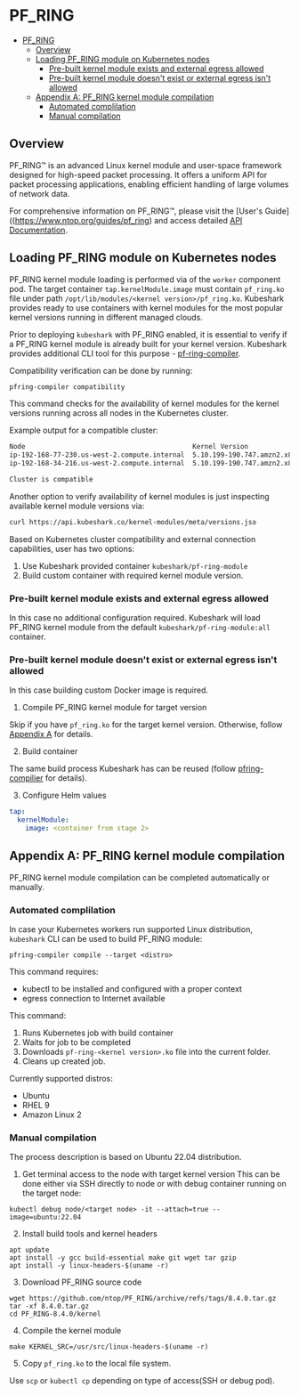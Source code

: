 # PF_RING

<!-- TOC -->

- [PF\_RING](#pf_ring)
  - [Overview](#overview)
  - [Loading PF\_RING module on Kubernetes nodes](#loading-pf_ring-module-on-kubernetes-nodes)
    - [Pre-built kernel module exists and external egress allowed](#pre-built-kernel-module-exists-and-external-egress-allowed)
    - [Pre-built kernel module doesn't exist or external egress isn't allowed](#pre-built-kernel-module-doesnt-exist-or-external-egress-isnt-allowed)
  - [Appendix A: PF\_RING kernel module compilation](#appendix-a-pf_ring-kernel-module-compilation)
    - [Automated complilation](#automated-complilation)
    - [Manual compilation](#manual-compilation)

<!-- /TOC -->

## Overview

PF_RING™ is an advanced Linux kernel module and user-space framework designed for high-speed packet processing. It offers a uniform API for packet processing applications, enabling efficient handling of large volumes of network data.

For comprehensive information on PF_RING™, please visit the [User's Guide]((https://www.ntop.org/guides/pf_ring) and access detailed [API Documentation](http://www.ntop.org/guides/pf_ring_api/files.html).

## Loading PF_RING module on Kubernetes nodes

PF_RING kernel module loading is performed via of the `worker` component pod.
The target container `tap.kernelModule.image` must contain `pf_ring.ko` file under path `/opt/lib/modules/<kernel version>/pf_ring.ko`.
Kubeshark provides ready to use containers with kernel modules for the most popular kernel versions running in different managed clouds.

Prior to deploying `kubeshark` with PF_RING enabled, it is essential to verify if a PF_RING kernel module is already built for your kernel version.
Kubeshark provides additional CLI tool for this purpose - [pf-ring-compiler](https://github.com/kubeshark/pf-ring-compiler).

Compatibility verification can be done by running:

```bash
pfring-compiler compatibility
```

This command checks for the availability of kernel modules for the kernel versions running across all nodes in the Kubernetes cluster.

Example output for a compatible cluster:

```bash
Node                                          Kernel Version                 Supported
ip-192-168-77-230.us-west-2.compute.internal  5.10.199-190.747.amzn2.x86_64  true
ip-192-168-34-216.us-west-2.compute.internal  5.10.199-190.747.amzn2.x86_64  true

Cluster is compatible
```

Another option to verify availability of kernel modules is just inspecting available kernel module versions via:

```bash
curl https://api.kubeshark.co/kernel-modules/meta/versions.jso
```

Based on Kubernetes cluster compatibility and external connection capabilities, user has two options:

1. Use Kubeshark provided container `kubeshark/pf-ring-module`
2. Build custom container with required kernel module version. 

### Pre-built kernel module exists and external egress allowed

In this case no additional configuration required.
Kubeshark will load PF_RING kernel module from the default `kubeshark/pf-ring-module:all` container.

### Pre-built kernel module doesn't exist or external egress isn't allowed

In this case building custom Docker image is required.

1. Compile PF_RING kernel module for target version

Skip if you have `pf_ring.ko` for the target kernel version.
Otherwise, follow [Appendix A](#appendix-a-pf_ring-kernel-module-compilation) for details.

2. Build container

The same build process Kubeshark has can be reused (follow [pfring-compilier](https://github.com/kubeshark/pf-ring-compiler/tree/main/modules) for details).

3. Configure Helm values

```yaml
tap:
  kernelModule:
    image: <container from stage 2>
```


## Appendix A: PF_RING kernel module compilation

PF_RING kernel module compilation can be completed automatically or manually.

### Automated complilation

In case your Kubernetes workers run supported Linux distribution, `kubeshark` CLI can be used to build PF_RING module:

```
pfring-compiler compile --target <distro>
```

This command requires:
- kubectl to be installed and configured with a proper context
- egress connection to Internet available

This command:
1. Runs Kubernetes job with build container
2. Waits for job to be completed
3. Downloads `pf-ring-<kernel version>.ko` file into the current folder.
4. Cleans up created job.

Currently supported distros:
- Ubuntu
- RHEL 9
- Amazon Linux 2

### Manual compilation

The process description is based on Ubuntu 22.04 distribution.

1. Get terminal access to the node with target kernel version
This can be done either via SSH directly to node or with debug container running on the target node:

```
kubectl debug node/<target node> -it --attach=true --image=ubuntu:22.04
```

2. Install build tools and kernel headers

```
apt update
apt install -y gcc build-essential make git wget tar gzip
apt install -y linux-headers-$(uname -r)
```

3. Download PF_RING source code

```
wget https://github.com/ntop/PF_RING/archive/refs/tags/8.4.0.tar.gz
tar -xf 8.4.0.tar.gz
cd PF_RING-8.4.0/kernel
```

4. Compile the kernel module

```
make KERNEL_SRC=/usr/src/linux-headers-$(uname -r)
```

5. Copy `pf_ring.ko` to the local file system.

Use `scp` or `kubectl cp` depending on type of access(SSH or debug pod).
